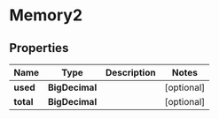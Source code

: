 

# Memory2


## Properties

| Name | Type | Description | Notes |
|------------ | ------------- | ------------- | -------------|
|**used** | **BigDecimal** |  |  [optional] |
|**total** | **BigDecimal** |  |  [optional] |



